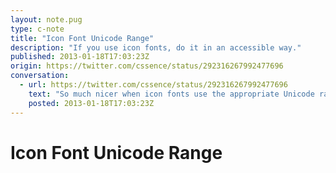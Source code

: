 ```yaml
---
layout: note.pug
type: c-note
title: "Icon Font Unicode Range"
description: "If you use icon fonts, do it in an accessible way."
published: 2013-01-18T17:03:23Z
origin: https://twitter.com/cssence/status/292316267992477696
conversation:
  - url: https://twitter.com/cssence/status/292316267992477696
    text: "So much nicer when icon fonts use the appropriate Unicode range so they don’t mess up screen readers.<br>[dev.bowdenweb.com/a/fonts/symbols/font-awesome/docs](http://dev.bowdenweb.com/a/fonts/symbols/font-awesome/docs/)"
    posted: 2013-01-18T17:03:23Z
---
```


# Icon Font Unicode Range
